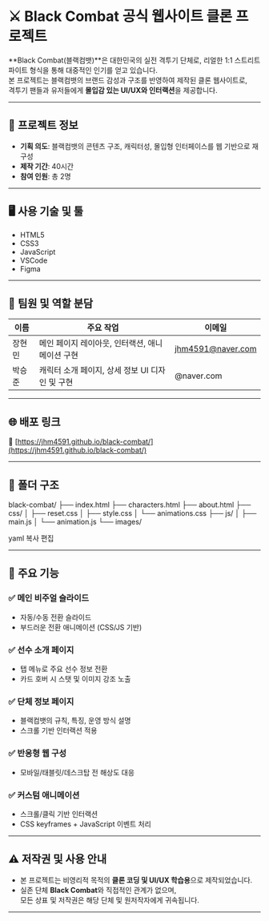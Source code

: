 # ⚔️ Black Combat 공식 웹사이트 클론 프로젝트

**Black Combat(블랙컴뱃)**은 대한민국의 실전 격투기 단체로, 리얼한 1:1 스트리트 파이트 형식을 통해 대중적인 인기를 얻고 있습니다.  
본 프로젝트는 블랙컴뱃의 브랜드 감성과 구조를 반영하여 제작된 클론 웹사이트로,  
격투기 팬들과 유저들에게 **몰입감 있는 UI/UX와 인터랙션**을 제공합니다.

---

## 🐫 프로젝트 정보

- **기획 의도**: 블랙컴뱃의 콘텐츠 구조, 캐릭터성, 몰입형 인터페이스를 웹 기반으로 재구성
- **제작 기간**: 40시간
- **참여 인원**: 총 2명

---

## 🖥 사용 기술 및 툴

- HTML5  
- CSS3  
- JavaScript  
- VSCode  
- Figma

---

## 👥 팀원 및 역할 분담

| 이름     | 주요 작업                                  | 이메일                   |
|----------|---------------------------------------------|--------------------------|
| 장현민   | 메인 페이지 레이아웃, 인터랙션, 애니메이션 구현 | jhm4591@naver.com        |
| 박승준   | 캐릭터 소개 페이지, 상세 정보 UI 디자인 및 구현 | @naver.com     |

---

## 🌐 배포 링크

🔗 [https://jhm4591.github.io/black-combat/](https://jhm4591.github.io/black-combat/)

---

## 📁 폴더 구조

black-combat/
├── index.html
├── characters.html
├── about.html
├── css/
│ ├── reset.css
│ ├── style.css
│ └── animations.css
├── js/
│ ├── main.js
│ └── animation.js
└── images/

yaml
복사
편집

---

## 🧩 주요 기능

### ✅ 메인 비주얼 슬라이드
- 자동/수동 전환 슬라이드
- 부드러운 전환 애니메이션 (CSS/JS 기반)

### ✅ 선수 소개 페이지
- 탭 메뉴로 주요 선수 정보 전환
- 카드 호버 시 스탯 및 이미지 강조 노출

### ✅ 단체 정보 페이지
- 블랙컴뱃의 규칙, 특징, 운영 방식 설명
- 스크롤 기반 인터랙션 적용

### ✅ 반응형 웹 구성
- 모바일/태블릿/데스크탑 전 해상도 대응

### ✅ 커스텀 애니메이션
- 스크롤/클릭 기반 인터랙션
- CSS keyframes + JavaScript 이벤트 처리

---

## ⚠️ 저작권 및 사용 안내

- 본 프로젝트는 비영리적 목적의 **클론 코딩 및 UI/UX 학습용**으로 제작되었습니다.  
- 실존 단체 **Black Combat**와 직접적인 관계가 없으며,  
  모든 상표 및 저작권은 해당 단체 및 원저작자에게 귀속됩니다.

---
